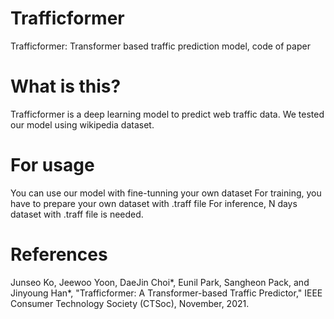 # Trafficformer
  Trafficformer: Transformer based traffic prediction model, code of paper

# What is this?
  Trafficformer is a deep learning model to predict web traffic data. 
  We tested our model using wikipedia dataset. 
  
# For usage
  You can use our model with fine-tunning your own dataset
  For training, you have to prepare your own dataset with .traff file
  For inference, N days dataset with .traff file is needed.



# References
  Junseo Ko, Jeewoo Yoon, DaeJin Choi*, Eunil Park, Sangheon Pack, and Jinyoung Han*, "Trafficformer: A Transformer-based Traffic Predictor," IEEE Consumer Technology Society (CTSoc), November, 2021.

